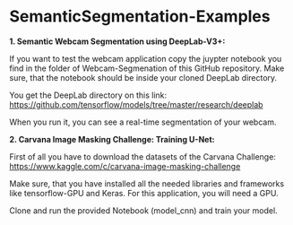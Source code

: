 # SemanticSegmentation-Examples

**1. Semantic Webcam Segmentation using DeepLab-V3+:**

If you want to test the webcam application copy the juypter notebook you find in the folder of Webcam-Segmenation of this GitHub repository. Make sure, that the notebook should be inside your cloned DeepLab directory. 

You get the DeepLab directory on this link: https://github.com/tensorflow/models/tree/master/research/deeplab

When you run it, you can see a real-time segmentation of your webcam.

**2. Carvana Image Masking Challenge: Training U-Net:**

First of all you have to download the datasets of the Carvana Challenge: https://www.kaggle.com/c/carvana-image-masking-challenge

Make sure, that you have installed all the needed libraries and frameworks like tensorflow-GPU and Keras.
For this application, you will need a GPU.

Clone and run the provided Notebook (model_cnn) and train your model.
